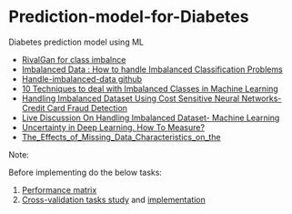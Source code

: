# Prediction-model-for-Diabetes
Diabetes prediction model using ML

* [RivalGan for class imbalnce](https://github.com/ygrepo/RivalGan)
* [Imbalanced Data : How to handle Imbalanced Classification Problems](https://www.analyticsvidhya.com/blog/2020/07/10-techniques-to-deal-with-class-imbalance-in-machine-learning/#:~:text=Resampling%20Technique,class%20(over%2Dsampling).)
* [Handle-imbalanced-data github](https://github.com/benai9916/Handle-imbalanced-data/tree/master)
* [10 Techniques to deal with Imbalanced Classes in Machine Learning](https://www.analyticsvidhya.com/blog/2020/07/10-techniques-to-deal-with-class-imbalance-in-machine-learning/#:~:text=Resampling%20Technique,class%20(over%2Dsampling).)
* [Handling Imbalanced Dataset Using Cost Sensitive Neural Networks- Credit Card Fraud Detection
](https://www.youtube.com/watch?v=y8zqS7cfi6o)
* [Live Discussion On Handling Imbalanced Dataset- Machine Learning](https://youtu.be/pDw_JHHvj-0)
* [Uncertainty in Deep Learning. How To Measure?](https://towardsdatascience.com/my-deep-learning-model-says-sorry-i-dont-know-the-answer-that-s-absolutely-ok-50ffa562cb0b)
* [The_Effects_of_Missing_Data_Characteristics_on_the](https://github.com/sayan0506/Prediction-model-for-Diabetes/blob/main/The_Effects_of_Missing_Data_Characteristics_on_the.pdf)

Note:

Before implementing do the below tasks:

1. [Performance matrix](https://www.youtube.com/watch?v=7062skdX05Y)
2. [Cross-validation tasks study](https://www.youtube.com/watch?v=7062skdX05Y)
 and [implementation](https://youtu.be/fKz-SgScM3Q)

